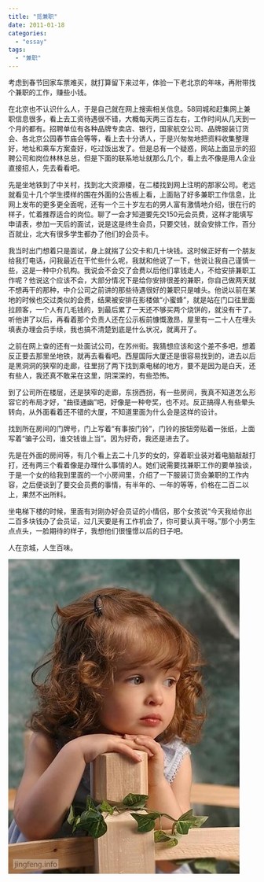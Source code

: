 ```yaml
---
title: "觅兼职"
date: 2011-01-18
categories: 
  - "essay"
tags: 
  - "兼职"
---
```


考虑到春节回家车票难买，就打算留下来过年，体验一下老北京的年味，再附带找个兼职的工作，赚些小钱。

在北京也不认识什么人，于是自己就在网上搜索相关信息。58同城和赶集网上兼职信息很多，看上去工资待遇很不错，大概每天两三百左右，工作时间从几天到一个月的都有。招聘单位有各种品牌专卖店、银行，国家航空公司、品牌服装订货会、各北京公园春节庙会等等，看上去十分诱人，于是兴匆匆地把资料收集整理好，地址和乘车方案查好，吃过饭出发了。但是总有一个疑惑，网站上面显示的招聘公司和岗位林林总总，但是下面的联系地址就那么几个，看上去不像是用人企业直接招人，先去看看吧。

先是坐地铁到了中关村，找到北大资源楼，在二楼找到网上注明的那家公司。老远就看见十几个学生摸样的围在外面的公告板上看，上面贴了好多兼职工作信息，比网上发布的更多更全面呢，还有一个三十岁左右的男人富有激情地介绍，很在行的样子，忙着推荐适合的岗位。聊了一会才知道要先交150元会员费，这样才能填写申请表，参加一天后的面试，说是这是终生会员，只要交钱，就会安排工作，百分百就业，北大有很多学生都办了他们的会员卡。

我当时出门想着只是面试，身上就揣了公交卡和几十块钱。这时候正好有一个朋友给我打电话，问我最近在干忙些什么呢，我就和他说了一下，他说让我自己谨慎一些，这是一种中介机构。我说会不会交了会费以后他们拿钱走人，不给安排兼职工作呢？他说这个应该不会，大部分情况下是给你安排很差的兼职，你自己做两天就不想再干的那种，中介公司之前讲的那些待遇很好的兼职只是噱头。他说以前在某地的时候也交过类似的会费，结果被安排在影楼做“小蜜蜂”，就是站在门口往里面拉顾客，一个人有几毛钱的，到最后累了一天还不够买两个烧饼的，就没有干了。听他讲了以后，再看着那个负责人还在公示板前慷慨激昂，屋里有一二十人在埋头填表办理会员手续，我也搞不清楚到底是什么状况，就离开了。

之前在网上查的还有一处面试公司，在苏州街。我猜想应该和这个差不多吧，想着反正要去那里坐地铁，就再去看看吧。西屋国际大厦还是很容易找到的，进去以后是黑洞洞的狭窄的走廊，往里拐了两下找到乘电梯的地方，要不是因为是白天，还有些人，我还真不敢呆在这里，阴深深的，有些恐怖。

到了公司所在楼层，还是狭窄的走廊，东拐西拐，有一些房间，我真不知道怎么形容它的布局才好，“曲径通幽”吧，好像是一种夸奖，也不对。反正搞得人有些晕头转向，从外面看着还不错的大厦，不知道里面为什么会是这样的设计。

找到所在房间的门牌号，门上写着“有事按门铃”，门铃的按钮旁贴着一张纸，上面写着“骗子公司，谁交钱谁上当”。因为好奇，我还是进去了。

先是在外面的房间等，有几个看上去二十几岁的女的，穿着职业装对着电脑敲敲打打，还有两三个看着像是办理什么事情的人。她们说需要找兼职工作的要单独谈，于是一个女的给我到里面的一个小房间里，介绍了一下服装订货会兼职的工作内容，之后便谈到了要交会员费的事情，有半年的、一年的等等，价格在二百二以上，果然不出所料。

坐电梯下楼的时候，里面有对刚办好会员证的小情侣，那个女孩说“今天我给你出二百多块钱办了会员证，过几天要是有工作机会了，你可要认真干呀。”那个小男生点点头，一脸期待的样子，我想他们很憧憬以后的日子吧。

人在京城，人生百味。

![文章配图](images/5653327730_28fd24eabf_z.jpg)
